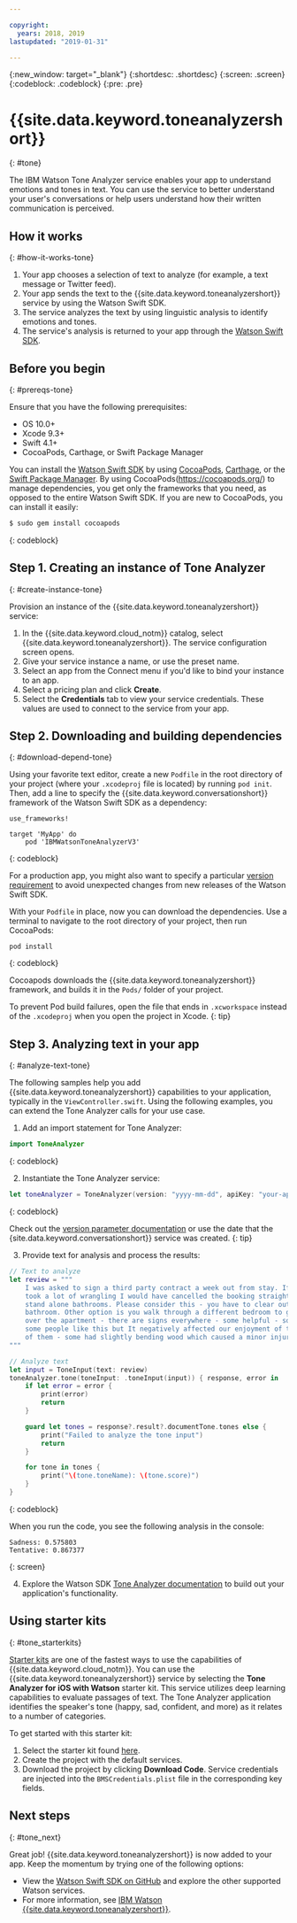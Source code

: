```yaml
---

copyright:
  years: 2018, 2019
lastupdated: "2019-01-31"

---
```


{:new_window: target="_blank"}
{:shortdesc: .shortdesc}
{:screen: .screen}
{:codeblock: .codeblock}
{:pre: .pre}

# {{site.data.keyword.toneanalyzershort}}
{: #tone}

The IBM Watson Tone Analyzer service enables your app to understand emotions and tones in text. You can use the service to better understand your user's conversations or help users understand how their written communication is perceived.

## How it works
{: #how-it-works-tone}

1. Your app chooses a selection of text to analyze (for example, a text message or Twitter feed).
2. Your app sends the text to the {{site.data.keyword.toneanalyzershort}} service by using the Watson Swift SDK.
3. The service analyzes the text by using linguistic analysis to identify emotions and tones.
4. The service's analysis is returned to your app through the [Watson Swift SDK](https://github.com/watson-developer-cloud/swift-sdk).

## Before you begin
{: #prereqs-tone}

Ensure that you have the following prerequisites:

* OS 10.0+
* Xcode 9.3+
* Swift 4.1+
* CocoaPods, Carthage, or Swift Package Manager

You can install the [Watson Swift SDK](https://github.com/watson-developer-cloud/swift-sdk) by using [CocoaPods](https://github.com/watson-developer-cloud/swift-sdk#cocoapods), [Carthage](https://github.com/watson-developer-cloud/swift-sdk#carthage), or the [Swift Package Manager](https://github.com/watson-developer-cloud/swift-sdk#swift-package-manager). By using CocoaPods(https://cocoapods.org/) to manage dependencies, you get only the frameworks that you need, as opposed to the entire Watson Swift SDK. If you are new to CocoaPods, you can install it easily:

```bash
$ sudo gem install cocoapods
```
{: codeblock}

## Step 1. Creating an instance of Tone Analyzer
{: #create-instance-tone}

Provision an instance of the {{site.data.keyword.toneanalyzershort}} service:

1. In the {{site.data.keyword.cloud_notm}} catalog, select {{site.data.keyword.toneanalyzershort}}. The service configuration screen opens.
2. Give your service instance a name, or use the preset name.
3. Select an app from the Connect menu if you'd like to bind your instance to an app.
4. Select a pricing plan and click **Create**.
5. Select the **Credentials** tab to view your service credentials. These values are used to connect to the service from your app.

## Step 2. Downloading and building dependencies
{: #download-depend-tone}

Using your favorite text editor, create a new `Podfile` in the root directory of your project (where your `.xcodeproj` file is located) by running `pod init`. Then, add a line to specify the {{site.data.keyword.conversationshort}} framework of the Watson Swift SDK as a dependency:

```pod
use_frameworks!

target 'MyApp' do
    pod 'IBMWatsonToneAnalyzerV3'
```
{: codeblock}

For a production app, you might also want to specify a particular [version requirement](https://guides.cocoapods.org/using/the-podfile.html#specifying-pod-versions) to avoid unexpected changes from new releases of the Watson Swift SDK.

With your `Podfile` in place, now you can download the dependencies. Use a terminal to navigate to the root directory of your project, then run CocoaPods:

```console
pod install
```
{: codeblock}

Cocoapods downloads the {{site.data.keyword.toneanalyzershort}} framework, and builds it in the `Pods/` folder of your project.

To prevent Pod build failures, open the file that ends in `.xcworkspace` instead of the `.xcodeproj` when you open the project in Xcode.
{: tip}

## Step 3. Analyzing text in your app
{: #analyze-text-tone}

The following samples help you add {{site.data.keyword.toneanalyzershort}} capabilities to your application, typically in the `ViewController.swift`. Using the following examples, you can extend the Tone Analyzer calls for your use case.

1. Add an import statement for Tone Analyzer:
  ```swift
  import ToneAnalyzer
  ```
  {: codeblock}

2. Instantiate the Tone Analyzer service:
  ```swift
  let toneAnalyzer = ToneAnalyzer(version: "yyyy-mm-dd", apiKey: "your-api-key-here")
  ```
  {: codeblock}

  Check out the [version parameter documentation](https://cloud.ibm.com/apidocs/tone-analyzer#versioning) or use the date that the {site.data.keyword.conversationshort}} service was created.
  {: tip}

3. Provide text for analysis and process the results:
  ```swift
  // Text to analyze
  let review = """
      I was asked to sign a third party contract a week out from stay. If it wasn't an 8 person group that
      took a lot of wrangling I would have cancelled the booking straight away. Bathrooms - there are no
      stand alone bathrooms. Please consider this - you have to clear out the main bedroom to use that
      bathroom. Other option is you walk through a different bedroom to get to its en-suite. Signs all
      over the apartment - there are signs everywhere - some helpful - some telling you rules. Perhaps
      some people like this but It negatively affected our enjoyment of the accommodation. Stairs - lots
      of them - some had slightly bending wood which caused a minor injury.
  """

  // Analyze text
  let input = ToneInput(text: review)
  toneAnalyzer.tone(toneInput: .toneInput(input)) { response, error in
      if let error = error {
          print(error)
          return
      }

      guard let tones = response?.result?.documentTone.tones else {
          print("Failed to analyze the tone input")
          return
      }

      for tone in tones {
          print("\(tone.toneName): \(tone.score)")
      }
  }
  ```
  {: codeblock}

  When you run the code, you see the following analysis in the console:
  ```
  Sadness: 0.575803
  Tentative: 0.867377
  ```
  {: screen}

4. Explore the Watson SDK [Tone Analyzer documentation](https://watson-developer-cloud.github.io/swift-sdk/services/ToneAnalyzerV3/index.html) to build out your application's functionality.

## Using starter kits
{: #tone_starterkits}

[Starter kits](https://cloud.ibm.com/developer/appledevelopment/starter-kits) are one of the fastest ways to use the capabilities of {{site.data.keyword.cloud_notm}}. You can use the {{site.data.keyword.toneanalyzershort}} service by selecting the **Tone Analyzer for iOS with Watson** starter kit. This service utilizes deep learning capabilities to evaluate passages of text. The Tone Analyzer application identifies the speaker's tone (happy, sad, confident, and more) as it relates to a number of categories.

To get started with this starter kit:

1. Select the starter kit found [here](https://cloud.ibm.com/developer/appledevelopment/starter-kits/tone-analyzer-for-ios-with-watson).
2. Create the project with the default services.
3. Download the project by clicking **Download Code**. Service credentials are injected into the `BMSCredentials.plist` file in the corresponding key fields.

## Next steps
{: #tone_next}

Great job! {{site.data.keyword.toneanalyzershort}} is now added to your app. Keep the momentum by trying one of the following options:

* View the [Watson Swift SDK on GitHub](https://github.com/watson-developer-cloud/swift-sdk) and explore the other supported Watson services.
* For more information, see [IBM Watson {{site.data.keyword.toneanalyzershort}}](https://www.ibm.com/watson/services/tone-analyzer/).

